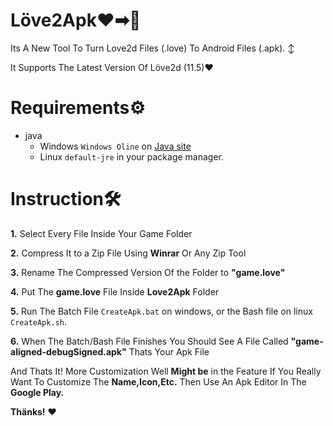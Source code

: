 # Löve2Apk❤➡🤖

Its A New Tool To Turn Love2d Files (.love) To Android Files (.apk). ↕

It Supports The Latest Version Of Löve2d (11.5)❤

# Requirements⚙️

- java
    - Windows `Windows Oline` on [Java site](https://www.java.com/en/download/manual.jsp)
    - Linux `default-jre` in your package manager.

# Instruction🛠

**1.** Select Every File Inside Your Game Folder

**2.** Compress It to a Zip File Using **Winrar** Or Any Zip Tool

**3.** Rename The Compressed Version Of the Folder to **"game.love"**

**4.** Put The **game.love** File Inside **Love2Apk** Folder

**5.** Run The Batch File `CreateApk.bat` on windows, or the Bash file on linux `CreateApk.sh`.

**6.** When The Batch/Bash File Finishes You Should See A File Called **"game-aligned-debugSigned.apk"** Thats Your Apk File

And Thats It!
More Customization Well **Might be** in the Feature
If You Really Want To Customize The **Name,Icon,Etc.**
Then Use An Apk Editor In The **Google Play.**

**Thänks!** ❤

